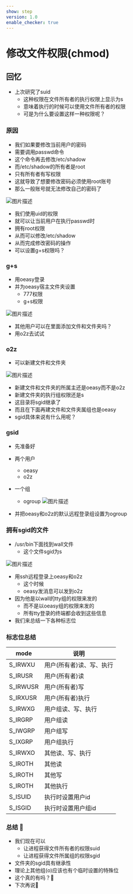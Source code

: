 ```yaml
---
show: step
version: 1.0
enable_checker: true
---
```


# 修改文件权限(chmod)

## 回忆

- 上次研究了suid
	- 这种权限在文件所有者的执行权限上显示为s
	- 意味着执行的时候可以使用文件所有者的权限
	- 可是为什么要设置这样一种权限呢？

### 原因

- 我们如果要修改当前用户的密码
- 需要调用passwd命令
- 这个命令再去修改/etc/shadow
- 而/etc/shadow的所有者是root
- 只有所有者有写权限
- 这就导致了想要修改密码必须使用root账号
- 那么一般账号就无法修改自己的密码了

![图片描述](https://doc.shiyanlou.com/courses/uid1190679-20221013-1665640084754)

- 我们使用uid的权限
- 就可以让当前用户在执行passwd时
- 拥有root权限
- 从而可以修改/etc/shadow
- 从而完成修改密码的操作
- 可以设置g+s权限吗？

### g+s

- 用oeasy登录
- 并为oeasy宿主文件夹设置
	- 777权限
	- g+s权限

![图片描述](https://doc.shiyanlou.com/courses/uid1190679-20221013-1665640963272)

- 其他用户可以在里面添加文件和文件夹吗？
- 用o2z去试试

### o2z

- 可以新建文件和文件夹

![图片描述](https://doc.shiyanlou.com/courses/uid1190679-20221013-1665641119742)

- 新建文件和文件夹的所属主还是oeasy而不是o2z
- 新建文件夹的执行组权限还是s
- 这目录将sgid继承了
- 而且在下面再建文件和文件夹属组也是oeasy
- sgid具体来说有什么用呢？

### gsid

- 先准备好

- 两个用户
	- oeasy
	- o2z
- 一个组
	- ogroup
![图片描述](https://doc.shiyanlou.com/courses/uid1190679-20221013-1665642414196)

- 并把oeasy和o2z的默认远程登录组设置为ogroup

### 拥有sgid的文件

- /usr/bin下面找到wall文件
	- 这个文件sgid为s

![图片描述](https://doc.shiyanlou.com/courses/uid1190679-20221013-1665642573189)

- 用ssh远程登录上oeasy和o2z
	- 这个时候
	- oeasy发消息可以发到o2z
- 因为他是以wall的tty组的权限来发的
	- 而不是以oeasy组的权限来发的
	- 所有tty登录的终端都会收到这些信息
- 我们来总结一下各种标志位

### 标志位总结

|  mode   | 说明  |
|  ----  | ----  |
| S_IRWXU  | 用户(所有者)读、写、执行 |
| S_IRUSR  | 用户(所有者)读 |
| S_IRWUSR | 用户(所有者)写 |
| S_IRXUSR  | 用户(所有者)执行 |
| S_IRWXG  | 用户组读、写、执行 |
| S_IRGRP  | 用户组读 |
| S_IWGRP  | 用户组写 |
| S_IXGRP  | 用户组执行 |
| S_IRWXO  | 其他读、写、执行 |
| S_IROTH  | 其他读 |
| S_IROTH  | 其他写 |
| S_IROTH  | 其他执行 |
| S_ISUID  | 执行时设置用户id |
| S_ISGID  | 执行时设置用户组id |

### 总结 🤨 
- 我们现在可以
	- 让进程获得文件所有者的权限suid
	- 让进程获得文件所属组的权限sgid
- 文件夹的sgid具有继承性
- 理论上其他组(o)应该也有个临时设置的特殊位
- 这个真的有吗？🤔
- 下次再说👋